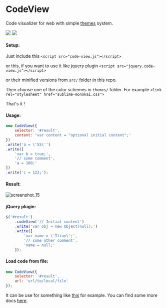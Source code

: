 # CodeView
Code visualizer for web with simple [themes](https://ilian6806.github.io/CodeView/#themes) system.


![](https://img.shields.io/gemnasium/mathiasbynens/he.svg) ![](https://img.shields.io/npm/l/express.svg)

#### Setup:
Just include this ```<script src="code-view.js"></script>```

or this, if you want to use it like jquery plugin ```<script src="jquery.code-view.js"></script>```

or their minified versions from ```src/``` folder in this repo. 

Then choose one of the color schemes in ```themes/``` folder. For example ```<link rel="stylesheet" href="sublime-monokai.css">```
 
That's it !
 
#### Usage:
```javascript
new CodeView({
    selector: '#result',
    content: 'var content = "optional initial content";'
})
.write('a = \'55\'')
.write([
    'var b = true;',
    '// some comment',
    'a = 100;'
])
.write('c = 123;');
```
#### Result:

![screenshot_15](https://user-images.githubusercontent.com/7155803/30377215-ab84d1c6-9897-11e7-81a3-2d5b257fbe29.png)

#### jQuery plugin:

```javascript
$('#result')
    .codeView('// Initial content')
    .write('var obj = new Object(null);')
    .write([
        'var name = \'Ilian\';',
        '// some other comment',
        'name = null;'
    ]);
```

#### Load code from file:

```javascript
new CodeView({
    selector: '#result',
    url: 'url/to/local/file'
});
```

It can be use for something like [this](https://ilian6806.github.io/Handy/) for example.
You can find some more docs [here](https://ilian6806.github.io/CodeView/).

